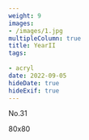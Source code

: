 ```yaml
---
weight: 9
images:
- /images/1.jpg
multipleColumn: true
title: YearII
tags:
 
- acryl
date: 2022-09-05
hideDate: true
hideExif: true
---
```

<p>
No.31
</p>
<p>
80x80
</p>